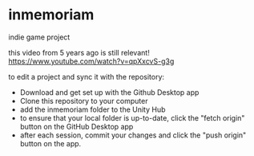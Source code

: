 # inmemoriam
indie game project

this video from 5 years ago is still relevant!
https://www.youtube.com/watch?v=qpXxcvS-g3g

to edit a project and sync it with the repository:

- Download and get set up with the Github Desktop app
- Clone this repository to your computer
- add the inmemoriam folder to the Unity Hub
- to ensure that your local folder is up-to-date, click the "fetch origin" button on the GitHub Desktop app
- after each session, commit your changes and click the "push origin" button on the app.
